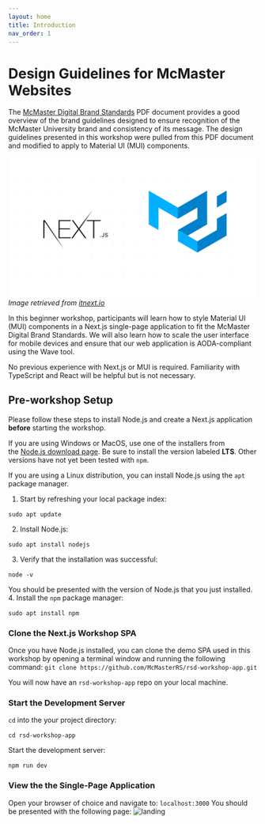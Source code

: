 ```yaml
---
layout: home
title: Introduction
nav_order: 1
---
```


# Design Guidelines for McMaster Websites

The [McMaster Digital Brand Standards](https://brand.mcmaster.ca/app/uploads/2019/04/digital-guidelines.pdf) PDF document provides a good overview of the brand guidelines designed to ensure recognition of the McMaster University brand and consistency of its message. The design guidelines presented in this workshop were pulled from this PDF document and modified to apply to Material UI (MUI) components.

![NextJS-MUI](assets/img/nextjs-mui.png)_Image retrieved from [itnext.io](https://itnext.io/next-js-with-material-ui-7a7f6485f671)_

In this beginner workshop, participants will learn how to style Material UI (MUI) components in a Next.js single-page application to fit the McMaster Digital Brand Standards. We will also learn how to scale the user interface for mobile devices and ensure that our web application is AODA-compliant using the Wave tool.

No previous experience with Next.js or MUI is required. Familiarity with TypeScript and React will be helpful but is not necessary.

## Pre-workshop Setup

Please follow these steps to install Node.js and create a Next.js application **before** starting the workshop.

If you are using Windows or MacOS, use one of the installers from the [Node.js download page](https://nodejs.org/en/download/). Be sure to install the version labeled **LTS**. Other versions have not yet been tested with `npm`.

If you are using a Linux distribution, you can install Node.js using the `apt` package manager.
1. Start by refreshing your local package index: 
~~~
sudo apt update
~~~
2. Install Node.js: 
~~~
sudo apt install nodejs
~~~
3. Verify that the installation was successful: 
~~~
node -v
~~~
  You should be presented with the version of Node.js that you just installed.
4. Install the `npm` package manager:
~~~
sudo apt install npm
~~~

### Clone the Next.js Workshop SPA
Once you have Node.js installed, you can clone the demo SPA used in this workshop by opening a terminal window and running the following command:
```git clone https://github.com/McMasterRS/rsd-workshop-app.git```

You will now have an `rsd-workshop-app` repo on your local machine.

### Start the Development Server
`cd` into the your project directory: 
~~~
cd rsd-workshop-app
~~~
Start the development server:
~~~
npm run dev
~~~

### View the the Single-Page Application
Open your browser of choice and navigate to: `localhost:3000`
You should be presented with the following page:
![landing](assets/img/landing.png)
